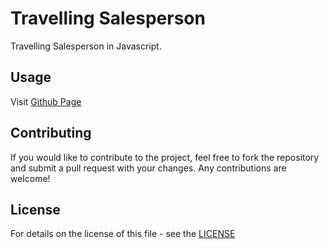 # Travelling Salesperson

Travelling Salesperson in Javascript.

## Usage

Visit [Github Page](https://shelltux.github.io/Travelling-Salesperson.js/)

## Contributing

If you would like to contribute to the project, feel free to fork the repository
and submit a pull request with your changes. Any contributions are welcome!

## License

For details on the license of this file - see the [LICENSE](LICENSE)
